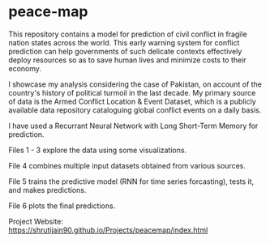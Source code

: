 # peace-map

This repository contains a model for prediction of civil conflict in fragile nation states across the world. This early warning system for conflict prediction can help governments of such delicate contexts effectively deploy resources so as to save human lives and minimize costs to their economy. 

I showcase my analysis considering the case of Pakistan, on account of the country's history of political turmoil in the last decade. My primary source of data is the Armed Conflict Location & Event Dataset, which is a publicly available data repository cataloguing global conflict events on a daily basis. 

I have used a Recurrant Neural Network with Long Short-Term Memory for prediction.

Files 1 - 3 explore the data using some visualizations. 

File 4 combines multiple input datasets obtained from various sources.

File 5 trains the predictive model (RNN for time series forcasting), tests it, and makes predictions.

File 6 plots the final predictions.

Project Website: https://shrutijain90.github.io/Projects/peacemap/index.html
